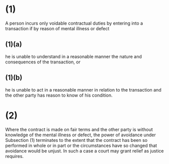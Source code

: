# (1)
A person incurs only voidable contractual duties by entering into a transaction if by reason of mental illness or defect
## (1)(a)
he is unable to understand in a reasonable manner the nature and consequences of the transaction, or
## (1)(b)
he is unable to act in a reasonable manner in relation to the transaction and the other party has reason to know of his condition.
# (2)
Where the contract is made on fair terms and the other party is without knowledge of the mental illness or defect, the power of avoidance under Subsection (1) terminates to the extent that the contract has been so performed in whole or in part or the circumstances have so changed that avoidance would be unjust. In such a case a court may grant relief as justice requires.